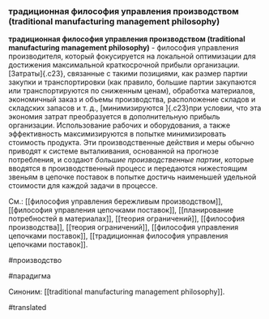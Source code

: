 ### традиционная философия управления производством (traditional manufacturing management philosophy)

**традиционная философия управления производством (traditional manufacturing management philosophy)** - философия управления производителя, который фокусируется на локальной оптимизации для достижения максимальной краткосрочной прибыли организации. [Затраты]{.c23}, связанные с такими позициями, как размер партии закупки и транспортировки (как правило, большие партии закупаются или транспортируются по сниженным ценам), обработка материалов, экономичный заказ и объемы производства, расположение складов и складских запасов и т. д., [минимизируются ]{.c23}при условии, что эта экономия затрат преобразуется в дополнительную прибыль организации. Использование рабочих и оборудования, а также эффективность максимизируются в попытке минимизировать стоимость продукта. Эти производственные действия и меры обычно приводят к системе выталкивания, основанной на прогнозе потребления, и создают *большие производственные партии*, которые вводятся в производственный процесс и передаются нижестоящим звеньям в цепочке поставок в попытке достичь наименьшей удельной стоимости для каждой задачи в процессе.

См.: [[философия управления бережливым производством]], [[философия управления цепочками поставок]], [[планирование потребностей в материалах]], [[теория ограничений]], [[философия производства]], [[теория ограничений]], [[философия управления цепочками поставок]], [[традиционная философия управления цепочками поставок]].

#производство

#парадигма

Синоним: [[traditional manufacturing management philosophy]].

#translated
